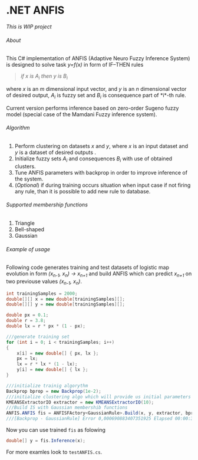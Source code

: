 # .NET ANFIS
*This is WIP project*
###### About
This C# implementation of ANFIS (Adaptive Neuro Fuzzy Inference System) is designed to solve task *y=f(x)* in form of IF–THEN rules 
<blockquote><i>if x is A<sub>i</sub> then y is B<sub>i</sub></i></blockquote>
where <i>x</i> is an <i>m</i> dimensional input vector, and <i>y</i> is an <i>n</i> dimensional vector of desired output, <i>A<sub>i</sub></i>  is fuzzy set and <i>B<sub>i</sub></i> is consequence part of *i*-th rule.

Current version performs inference based on zero-order Sugeno fuzzy model (special case of the Mamdani Fuzzy inference system).

###### Algorithm

1. Perform clustering on datasets *x* and *y*, where *x* is an input dataset and *y* is a dataset of desired outputs . 
2. Initialize fuzzy sets *A<sub>i</sub>* and consequences *B<sub>i</sub>* with use of obtained clusters.
3. Tune ANFIS parameters with backprop in order to improve inference of the system.
  0. (*Optional*) if during training occurs situation when input case if not firing any rule, than it is possible to add new rule to database.

###### Supported membership functions
1. Triangle
2. Bell-shaped
3. Gaussian

###### Example of usage
Following code generates training and test datasets of logistic map evolution in form *(x<sub>n-1</sub>, x<sub>n</sub>) → x<sub>n+1</sub>* and build ANFIS which can predict *x<sub>n+1</sub>* on two previouse values *(x<sub>n-1</sub>, x<sub>n</sub>)*.

```csharp
int trainingSamples = 2000;
double[][] x = new double[trainingSamples][];
double[][] y = new double[trainingSamples][];

double px = 0.1;
double r = 3.8;
double lx = r * px * (1 - px);

///generate training set
for (int i = 0; i < trainingSamples; i++)
{
    x[i] = new double[] { px, lx };
    px = lx;
    lx = r * lx * (1 - lx);
    y[i] = new double[] { lx };
}

///initialize trainig algorythm
Backprop bprop = new Backprop(1e-2);
///initialize clustering algo which will provide us initial parameters for rules
KMEANSExtractorIO extractor = new KMEANSExtractorIO(10);
///Build IS with Gaussian membershib functions
ANFIS.ANFIS fis = ANFISFActory<GaussianRule>.Build(x, y, extractor, bprop, 1000);
///[Backprop - GaussianRule] Error 0,000690883407351925	Elapsed 00:00:31.1691934	RuleBase 10
```
Now you can use trained `fis` as folowing
```csharp
double[] y = fis.Inference(x);
```
For more examles look to `testANFIS.cs`.
